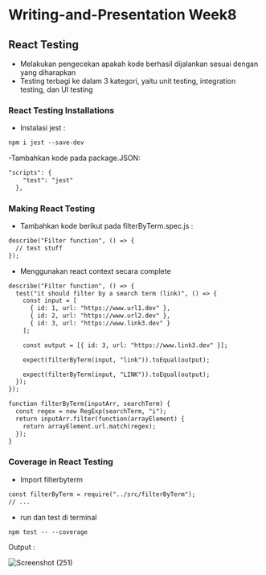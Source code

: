 # Writing-and-Presentation Week8
## **React Testing**
- Melakukan pengecekan apakah kode berhasil dijalankan sesuai dengan yang diharapkan
- Testing terbagi ke dalam 3 kategori, yaitu unit testing, integration testing, dan UI testing

### **React Testing Installations**
- Instalasi jest :
```html
npm i jest --save-dev
```
-Tambahkan kode pada package.JSON:
```html
"scripts": {
    "test": "jest"
  },
```

### **Making React Testing**
- Tambahkan kode berikut pada filterByTerm.spec.js :
```html
describe("Filter function", () => {
  // test stuff
});
```
- Menggunakan react context secara complete
```html
describe("Filter function", () => {
  test("it should filter by a search term (link)", () => {
    const input = [
      { id: 1, url: "https://www.url1.dev" },
      { id: 2, url: "https://www.url2.dev" },
      { id: 3, url: "https://www.link3.dev" }
    ];

    const output = [{ id: 3, url: "https://www.link3.dev" }];

    expect(filterByTerm(input, "link")).toEqual(output);

    expect(filterByTerm(input, "LINK")).toEqual(output);
  });
});

function filterByTerm(inputArr, searchTerm) {
  const regex = new RegExp(searchTerm, "i");
  return inputArr.filter(function(arrayElement) {
    return arrayElement.url.match(regex);
  });
}
```

### **Coverage in React Testing**
- Import filterbyterm
```html
const filterByTerm = require("../src/filterByTerm");
// ...
```
- run dan test di terminal
```html
npm test -- --coverage
```

Output :

![Screenshot (251)](https://user-images.githubusercontent.com/85721113/201680226-73412e86-c92d-4654-bcbd-1ba6103c719e.png)



